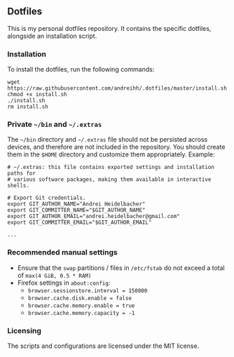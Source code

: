 ## Dotfiles

This is my personal dotfiles repository. It contains the specific dotfiles,
alongside an installation script.

### Installation

To install the dotfiles, run the following commands:

```
wget https://raw.githubusercontent.com/andreihh/.dotfiles/master/install.sh
chmod +x install.sh
./install.sh
rm install.sh
```

### Private `~/bin` and `~/.extras`

The `~/bin` directory and `~/.extras` file should not be persisted across
devices, and therefore are not included in the repository. You should create
them in the `$HOME` directory and customize them appropriately. Example:

```
# ~/.extras: this file contains exported settings and installation paths for
# various software packages, making them available in interactive shells.

# Export Git credentials.
export GIT_AUTHOR_NAME="Andrei Heidelbacher"
export GIT_COMMITTER_NAME="$GIT_AUTHOR_NAME"
export GIT_AUTHOR_EMAIL="andrei.heidelbacher@gmail.com"
export GIT_COMMITTER_EMAIL="$GIT_AUTHOR_EMAIL"

...
```

### Recommended manual settings

- Ensure that the `swap` partitions / files in `/etc/fstab` do not exceed a
  total of `max(4 GiB, 0.5 * RAM)`
- Firefox settings in `about:config`:
  - `browser.sessionstore.interval = 150000`
  - `browser.cache.disk.enable = false`
  - `browser.cache.memory.enable = true`
  - `browser.cache.memory.capacity = -1`

### Licensing

The scripts and configurations are licensed under the MIT license.
